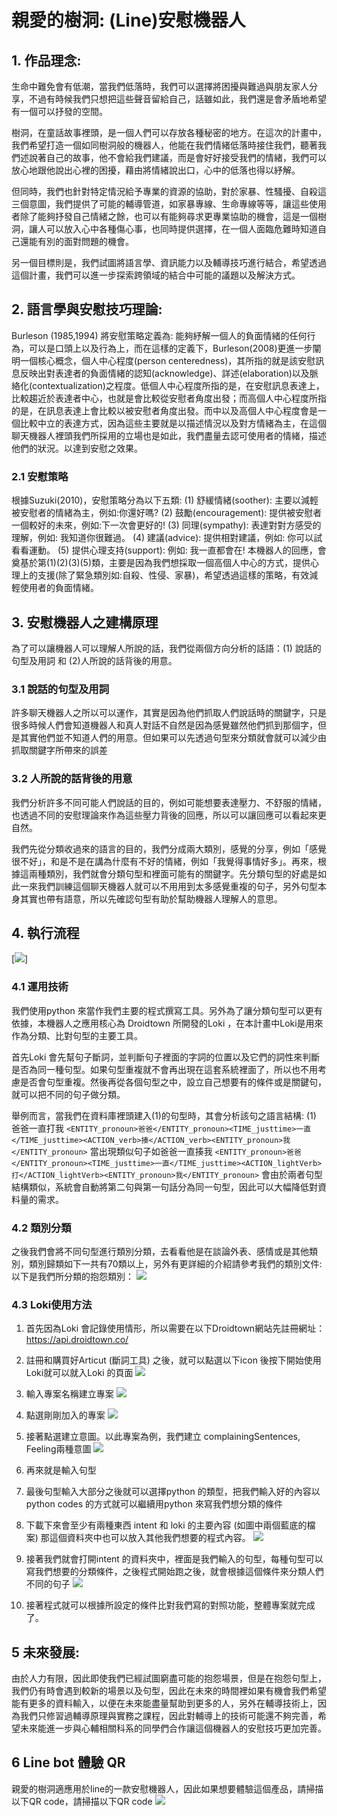  # 親愛的樹洞: (Line)安慰機器人
 ## 1. 作品理念:
生命中難免會有低潮，當我們低落時，我們可以選擇將困擾與難過與朋友家人分享，不過有時候我們只想把這些聲音留給自己，話雖如此，我們還是會矛盾地希望有一個可以抒發的空間。

樹洞，在童話故事裡頭，是一個人們可以存放各種秘密的地方。在這次的計畫中，我們希望打造一個如同樹洞般的機器人，他能在我們情緒低落時接住我們，聽著我們述說著自己的故事，他不會給我們建議，而是會好好接受我們的情緒，我們可以放心地跟他說出心裡的困擾，藉由將情緒說出口，心中的低落也得以紓解。

但同時，我們也針對特定情況給予專業的資源的協助，對於家暴、性騷擾、自殺這三個意圖，我們提供了可能的輔導管道，如家暴專線、生命專線等等，讓這些使用者除了能夠抒發自己情緒之餘，也可以有能夠尋求更專業協助的機會，這是一個樹洞，讓人可以放入心中各種傷心事，也同時提供選擇，在一個人面臨危難時知道自己還能有別的面對問題的機會。

另一個目標則是，我們試圖將語言學、資訊能力以及輔導技巧進行結合，希望透過這個計畫，我們可以進一步探索跨領域的結合中可能的議題以及解決方式。

## 2. 語言學與安慰技巧理論:
Burleson (1985,1994) 將安慰策略定義為: 能夠紓解一個人的負面情緒的任何行為，可以是口頭上以及行為上，而在這樣的定義下，Burleson(2008)更進一步闡明一個核心概念，個人中心程度(person centeredness)，其所指的就是該安慰訊息反映出對表達者的負面情緒的認知(acknowledge)、詳述(elaboration)以及脈絡化(contextualization)之程度。低個人中心程度所指的是，在安慰訊息表達上，比較趨近於表達者中心，也就是會比較從安慰者角度出發；而高個人中心程度所指的是，在訊息表達上會比較以被安慰者角度出發。而中以及高個人中心程度會是一個比較中立的表達方式，因為這些主要就是以描述情況以及對方情緒為主，在這個聊天機器人裡頭我們所採用的立場也是如此，我們盡量去認可使用者的情緒，描述他們的狀況。以達到安慰之效果。

### 2.1 安慰策略
根據Suzuki(2010)，安慰策略分為以下五類:
(1) 舒緩情緒(soother): 主要以減輕被安慰者的情緒為主，例如:你還好嗎?
(2) 鼓勵(encouragement): 提供被安慰者一個較好的未來，例如:下一次會更好的!
(3) 同理(sympathy): 表達對對方感受的理解，例如: 我知道你很難過。
(4) 建議(advice): 提供相對建議，例如: 你可以試看看運動。
(5) 提供心理支持(support): 例如: 我一直都會在!
本機器人的回應，會奠基於第(1)(2)(3)(5)類，主要是因為我們想採取一個高個人中心的方式，提供心理上的支援(除了緊急類別如:自殺、性侵、家暴)，希望透過這樣的策略，有效減輕使用者的負面情緒。

## 3. 安慰機器人之建構原理
為了可以讓機器人可以理解人所說的話，我們從兩個方向分析的話語：(1) 說話的句型及用詞 和 (2)人所說的話背後的用意。
### 3.1 說話的句型及用詞
許多聊天機器人之所以可以運作，其實是因為他們抓取人們說話時的關鍵字，只是很多時候人們會知道機器人和真人對話不自然是因為感覺雖然他們抓到那個字，但是其實他們並不知道人們的用意。但如果可以先透過句型來分類就會就可以減少由抓取關鍵字所帶來的誤差
### 3.2 人所說的話背後的用意
我們分析許多不同可能人們說話的目的，例如可能想要表達壓力、不舒服的情緒，也透過不同的安慰理論來作為這些壓力背後的回應，所以可以讓回應可以看起來更自然。

我們先從分類收過來的語言的目的，我們分成兩大類別，感覺的分享，例如「感覺很不好」，和是不是在講為什麼有不好的情緒，例如「我覺得事情好多」。再來，根據這兩種類別，我們就會分類句型和裡面可能有的關鍵字。先分類句型的好處是如此一來我們訓練這個聊天機器人就可以不用用到太多感覺重複的句子，另外句型本身其實也帶有語意，所以先確認句型有助於幫助機器人理解人的意思。

## 4. 執行流程
[![](https://upload.cc/i1/2021/04/24/hO7Xur.png)]

### 4.1 運用技術
我們使用python 來當作我們主要的程式撰寫工具。另外為了讓分類句型可以更有依據，本機器人之應用核心為 Droidtown 所開發的Loki ，在本計畫中Loki是用來作為分類、比對句型的主要工具。

首先Loki 會先幫句子斷詞，並判斷句子裡面的字詞的位置以及它們的詞性來判斷是否為同一種句型。如果句型重複就不會再出現在這套系統裡面了，所以也不用考慮是否會句型重複。然後再從各個句型之中，設立自己想要有的條件或是關鍵句，就可以把不同的句子做分類。

舉例而言，當我們在資料庫裡頭建入(1)的句型時，其會分析該句之語言結構:
(1) 爸爸一直打我
`<ENTITY_pronoun>爸爸</ENTITY_pronoun><TIME_justtime>一直</TIME_justtime><ACTION_verb>揍</ACTION_verb><ENTITY_pronoun>我</ENTITY_pronoun>`
當出現類似句子如爸爸一直揍我
`<ENTITY_pronoun>爸爸</ENTITY_pronoun><TIME_justtime>一直</TIME_justtime><ACTION_lightVerb>打</ACTION_lightVerb><ENTITY_pronoun>我</ENTITY_pronoun>`
會由於兩者句型結構類似，系統會自動將第二句與第一句話分為同一句型，因此可以大幅降低對資料量的需求。

### 4.2 類別分類
之後我們會將不同句型進行類別分類，去看看他是在談論外表、感情或是其他類別，類別歸類如下一共有70類以上，另外有更詳細的介紹請參考我們的類別文件: 
以下是我們所分類的抱怨類別：
![](https://upload.cc/i1/2021/04/24/0fEcmp.png)

### 4.3 Loki使用方法
1. 首先因為Loki 會記錄使用情形，所以需要在以下Droidtown網站先註冊網址：https://api.droidtown.co/

2. 註冊和購買好Articut (斷詞工具) 之後，就可以點選以下icon 後按下開始使用Loki就可以就入Loki 的頁面
![](https://upload.cc/i1/2021/04/24/BnZbvS.png)
3. 輸入專案名稱建立專案
![](https://upload.cc/i1/2021/04/24/e0qKBx.png)
 
4. 點選剛剛加入的專案
 ![](https://upload.cc/i1/2021/04/24/DtlJmy.png
)
5. 接著點選建立意圖。以此專案為例，我們建立 complainingSentences, Feeling兩種意圖
![](https://upload.cc/i1/2021/04/24/nOFhx4.png
)
6. 再來就是輸入句型

7. 最後句型輸入大部分之後就可以選擇python 的類型，把我們輸入好的內容以python codes 的方式就可以繼續用python 來寫我們想分類的條件
 
8. 下載下來會至少有兩種東西 intent 和 loki 的主要內容 (如圖中兩個藍底的檔案) 那這個資料夾中也可以放入其他我們想要的程式內容。
![](https://upload.cc/i1/2021/04/24/nkvH0I.png)
9. 接著我們就會打開intent 的資料夾中，裡面是我們輸入的句型，每種句型可以寫我們想要的分類條件，之後程式開始跑之後，就會根據這個條件來分類人們不同的句子
 ![](https://upload.cc/i1/2021/04/24/ce7I9p.png)
10. 接著程式就可以根據所設定的條件比對我們寫的對照功能，整體專案就完成了。

## 5 未來發展:
由於人力有限，因此即使我們已經試圖窮盡可能的抱怨場景，但是在抱怨句型上，我們仍有時會遇到較新的場景以及句型，因此在未來的時間裡如果有機會我們希望能有更多的資料輸入，以便在未來能盡量幫助到更多的人，另外在輔導技術上，因為我們只修習過輔導原理與實務之課程，因此對輔導上的技術可能還不夠完善，希望未來能進一步與心輔相關科系的同學們合作讓這個機器人的安慰技巧更加完善。

## 6 Line bot 體驗 QR
親愛的樹洞適應用於line的一款安慰機器人，因此如果想要體驗這個產品，請掃描以下QR code，請掃描以下QR code
![](https://upload.cc/i1/2021/04/24/kwoKWg.png
)







